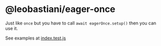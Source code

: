 # @leobastiani/eager-once

Just like `once` but you have to call `await eagerOnce.setup()` then you can use it.

See examples at [index.test.js](index.test.js)
